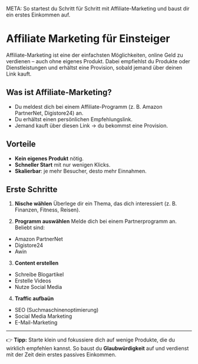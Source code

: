 META: So startest du Schritt für Schritt mit Affiliate-Marketing und baust dir ein erstes Einkommen auf.

# Affiliate Marketing für Einsteiger

Affiliate-Marketing ist eine der einfachsten Möglichkeiten, online Geld zu verdienen – auch ohne eigenes Produkt. 
Dabei empfiehlst du Produkte oder Dienstleistungen und erhältst eine Provision, sobald jemand über deinen Link kauft.

## Was ist Affiliate-Marketing?

- Du meldest dich bei einem Affiliate-Programm (z. B. Amazon PartnerNet, Digistore24) an. 
- Du erhältst einen persönlichen Empfehlungslink. 
- Jemand kauft über diesen Link → du bekommst eine Provision. 

## Vorteile

- **Kein eigenes Produkt** nötig. 
- **Schneller Start** mit nur wenigen Klicks. 
- **Skalierbar**: je mehr Besucher, desto mehr Einnahmen. 

## Erste Schritte

1. **Nische wählen** 
 Überlege dir ein Thema, das dich interessiert (z. B. Finanzen, Fitness, Reisen). 

2. **Programm auswählen** 
 Melde dich bei einem Partnerprogramm an. Beliebt sind: 
 - Amazon PartnerNet 
 - Digistore24 
 - Awin 

3. **Content erstellen** 
 - Schreibe Blogartikel 
 - Erstelle Videos 
 - Nutze Social Media 

4. **Traffic aufbaün** 
 - SEO (Suchmaschinenoptimierung) 
 - Social Media Marketing 
 - E-Mail-Marketing 

---

👉 **Tipp:** Starte klein und fokussiere dich auf wenige Produkte, die du wirklich empfehlen kannst. 
So baust du **Glaubwürdigkeit** auf und verdienst mit der Zeit dein erstes passives Einkommen.
